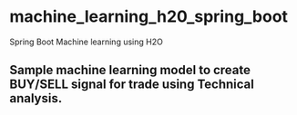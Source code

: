 # machine_learning_h20_spring_boot
Spring Boot Machine learning using H2O

## Sample machine learning model to create BUY/SELL signal for trade using Technical analysis.
